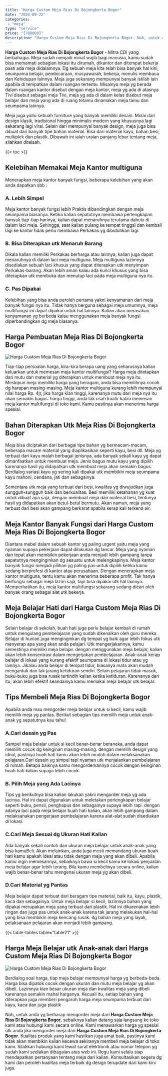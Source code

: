 ```yaml
---
title: "Harga Custom Meja Rias Di Bojongkerta Bogor"
date: "2024-09-22"
categories:
 - "meja"
type: "service"
price: "[700000]"
description: "Harga Custom Meja Rias Di Bojongkerta Bogor. Nah, untuk anda yg berharap mengorder meja dari **Harga Custom Meja Rias Di Bojongkerta Bogor**, sebaiknya kalia..."
---
```


**Harga Custom Meja Rias Di Bojongkerta Bogor** - Mitra CDI yang berbahagia. Meja sudah menjadi minat wajib bagi manusia, kamu sudah bisa memamati sebagian lokasi itu dirumah, dikantor dan ditempat bekerja pasti ada meja didalamnya. Dg sebuah meja kita telah bisa banyak hal kini, seumpama belajar, pembicaraan, musyawarah, bekerja, menulis membaca dan Kehidupan lainnya. Meja juga sekarang mempunyai banyak istilah lain apabila di tempatkan dalam ruangan tertentu. Misalnya meja yg berada dalam ruangan kantor disebut dengan meja kantor, meja yg ada di atasnya Tivi disebut sebagai meja Tivi, meja yg ada di dalam kelas disebut meja belajar dan meja yang ada di ruang tetamu dinamakan meja tamu dan seumpama lainnya.

Meja juga yaitu sebuah furniture yang banyak memiliki desain. Mulai dari design klasik, tradisional hingga minimalis modern yang khususnya lagi sekarang lagi viral. Selain dari mempunyai banyak design, meja juga bisa dibuat dari banyak tipe bahan material. Bisa dari material kayu, bahan besi, multiplek dan plastik. Dibawah ini ialah uraian panjang lebar tentang meja, silahkan ditelaah.

{{< toc >}}

## Kelebihan Memakai Meja Kantor multiguna

Menerapkan meja kantor banyak fungsi, beberapa kelebihan yang akan anda dapatkan sbb :

### A. Lebih Simpel

Meja kantor banyak fungsi lebih Praktis dibandingkan dengan meja seumpama biasanya. Ketika kalian sepatutnya membawa perlengkapan banyak tiap-tiap harinya, kalian dapat menaruhnya terutama dahulu di dalam laci meja. Sehingga, saat kalian pulang ke tempat tinggal dan kembali lagi ke kantor tidak perlu membawa Perkakas yg dibutuhkan lagi.

### B. Bisa Diterapkan utk Menaruh Barang

Dikala kalian memiliki Perkakas berharga atau lainnya, kalian juga dapat menaruhnya di dalam laci meja multiguna. Meja multiguna lazimnya disediakan sebuah laci khusus yang dapat diterapkan utk menyimpan Perkakas-barang. Akan lebih aman kalau ada kunci khusus yang bisa diterapkan utk membuka dan menutup laci pada meja multiguna nya itu.

### C. Pas Dipakai

Kelebihan yang bisa anda peroleh pertama yakni kenyamanan dari meja banyak fungsi nya itu. Tidak hanya berguna sebagai meja umumnya, meja multifungsi ini dapat dipakai untuk hal lainnya. Kalian akan merasakan kenyamanan yg berbeda kalau menggunakan meja banyak fungsi diperbandingkan dg meja biasanya.

## Harga Pembuatan Meja Rias Di Bojongkerta Bogor

![Harga Custom Meja Rias Di Bojongkerta Bogor](/images/meja/meja-dewasa-018.jpg)

Tiap-tiap persoalan harga, kira-kira berapa uang yang seharusnya kalian keluarkan untuk memesan meja kantor multifungsi? Harga meja ditetapkan dari mutu dan material yg diterapkan untuk membuat meja nya itu. Meskipun meja memiliki harga yang beragam, anda bisa memilihnya cocok dg harapan masing-masing. Meja kantor multiguna kurang lebih mempunyai nilai harga Rp. 4jt, jika harga kian tinggi, karenanya mutu dari meja nya itu akan semakin bagus. harga tinggi, anda tak usah kuatir kalau memesan meja kantor multifungsi di toko kami. Kamu pastinya akan menerima harga spesial.

## Bahan Diterapkan Utk Meja Rias Di Bojongkerta Bogor

Meja bisa diciptakan dari berbagai tipe bahan yg bermacam-macam, beberapa macam material yang diaplikasikan seperti kayu, besi dll. Meja yg terbuat dari kayu malah berbagai jenisnya, ada banyak sekali kayu yg dapat dimanfaatkan untuk membuat meja. Jenis bagus mutu kayu yang dipilih karenanya hasil yg didapatkan utk membuat meja akan semakin bagus. Berdialog variasi kayu yg sering kali dipakai utk membikin meja seumpama kayu mahoni, cendana, jati dan sebagainya.

Sementara utk meja yang terbuat dari besi, kwalitas yg diwujudkan juga sungguh-sungguh baik dan berkualitas. Besi memiliki ketahanan yg kuat untuk dibuat apa saja, dengan membuat meja dari material besi, tentunya hasil yg didapatkan akan betul-betul bermutu. Akan namun, meja yang terbuat dari besi akan gampang berkarat apabila kerap kali terkena air.

## Meja Kantor Banyak Fungsi dari Harga Custom Meja Rias Di Bojongkerta Bogor

Diantara mebel dalam sebuah kantor yg paling urgent yaitu meja yang nyaman supaya pekerjaan dapat dilakukan dg lancar. Meja yang nyaman dan tepat akan membikin pekerjaan anda menjadi lebih gampang tanpa sepatutnya menginginkan dg sesuatu untuk melengkapinya. Meja kantor banyak fungsi menjadi pilihan yg paling pas untuk dipilih ketika kamu sedang berprofesi di kantor atau perusahaan. Dengan menerapkan meja kantor multiguna, tentu kamu akan menerima beberapa profit. Tak hanya berfungsi sebagai meja lazim saja, tapi bisa dipakai utk hal lainnya. Memperhatikan itu, meja kantor multifungsi sekarang sedang dicari oleh banyak orang sebagai alat utk bekerja.

## Meja Belajar Hati dari Harga Custom Meja Rias Di Bojongkerta Bogor

Selain belajar di sekolah, buah hati juga perlu belajar kembali di rumah untuk mengulang pembelajaran yang sudah dikenalkan oleh guru mereka. Belajar di hunian juga menginginkan dg tempat yg baik agar lebih fokus utk menyerap apa yang akan anda pelajari. Utk mengerjakannya, kamu semestinya memiliki meja belajar. dengan menggunakan meja belajar, kalian akan lebih konsentrasi dalam mengerjakan pembelajaran. Anak-anak kerap belajar di lokasi yang kurang efektif seumpama di lokasi tidur atau yg lainnya. Jikalau anda belajar di tempat tidur, biasanya mata akan mudah mengantuk dan tak jarang ketiduran sendiri. Selain pelajaran tidak masuk, buku-buku juga bisa rusak tertindih kalian ketika ketiduran. Karenanya dari itu, akan lebih efektif seandainya kamu memakai meja belajar utk belajar.

## Tips Membeli Meja Rias Di Bojongkerta Bogor

Apabila anda mau mengorder meja belajar untuk si kecil, kamu wajib memilih meja yg pantas. Berikut sebagian tips memilih meja untuk anak-anak yg sepatutnya kau tahu!

### A.Cari desain yg Pas

Sampel meja belajar untuk si kecil benar-benar beraneka, anda dapat memilih cocok dg keinginan masing-masing. dengan memilih design yang ideal, pastinya buah hati kamu akan lebih mudah dalam melaksanakan pelajaran.Cari desain yg simpel tapi nyaman utk menjalankan pembelajaran di rumah. Betapa baiknya kamu mengorderkannya cocok dengan keinginan buah hati kalian supaya lebih cocok.

### B. Pilih Meja yang Ada Lacinya

Tips yg berikutnya bisa kalian lakukan yakni mengorder meja yg ada lacinya. Hal ini dapat digunakan untuk meletakan perlengkapan belajar seperti buku, pensil, penghapus dan sebagainya supaya lebih rapi. dengan adanya laci pada meja belajar buah hati kalian, akan lebih gampang dalam melaksanakan pengerjaan pembelajaran karena alat-alat sudah disediakan di lokasi.

### C.Cari Meja Sesuai dg Ukuran Hati Kalian

Ada banyak sekali contoh dan ukuran meja belajar untuk anak-anak yang bisa kamuBeli. Akan melainkan, anda juga mesti memandang ukuran buah hati kamu apakah ideal atau tidak dengan meja yang akan dibeli. Apabila kamu ingin memesannya, sebaiknya bawa si kecil kamu ke lokasi penjualan meja belajar agar lebih terang. Bila kamu membelinya secara online, kalian wajib benar-benar tahu mengenai ukuran meja yg akan dibeli.

### D.Cari Material yg Pantas

Meja belajar dapat terbuat dari beragam tipe material, baik itu, kayu, plastik, kaca dan sebagainya. Untuk meja belajar si kecil, lazimnya bahan yang dipakai merupakan meja yang terbuat dari plastik. Hal ini dikarenakan lebih ringan dan juga pas untuk anak-anak karena tak jarang melakukan hal-hal yang bisa membikin meja kencang rusak. dg bahan meja yang layak, pelaksanaan pelajaran akan menjadi lebih gampang.

{{< table-tables table="table21" >}}

## Harga Meja Belajar utk Anak-anak dari Harga Custom Meja Rias Di Bojongkerta Bogor

![Harga Custom Meja Rias Di Bojongkerta Bogor](/images/meja/meja-anak-010.jpg)

Berdialog soal harga, tiap meja belajar mempunyai harga yg berbeda-beda. Harga bisa dipatok cocok dengan ukuran dan mutu meja belajar yg akan dibeli. Lazimnya kian besar ukuran meja dan kwalitas meja yang dibeli karenanya semakin mahal harganya. Kecuali itu, setiap bahan yang diterapkan juga memberi pengaruh harga meja seumpama terbuat dari kayu, kaca dan juga plastik

Nah, untuk anda yg berharap mengorder meja dari **Harga Custom Meja Rias Di Bojongkerta Bogor**, sebaiknya kalian datang saja langsung ke toko kami atau hubungi kami secara online. Kami menawarkan harga yg spesial utk anda jika mengorder meja dari **Harga Custom Meja Rias Di Bojongkerta Bogor**. Kualitas produk yang kami hasilkan juga amat baik, pastinya kami tidak akan membikin kalian kecewa sekiranya membeli meja belajar di toko kami. Silahkan hubungi kami lewat surat elektronik atau nomor telepon yg sudah kami sediakan dibagaian atas web ini. Regu kami selalu siap mendapatkan pertanyaan tentang meja dari kalian. Konsultasikan segera dg kami dan peroleh kualitas meja terbaik dg design terupdate dari kami kini juga.
